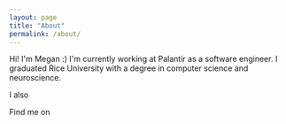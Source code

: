 ```yaml
---
layout: page
title: "About"
permalink: /about/
---
```


Hi! I'm Megan :) I'm currently working at Palantir as a software engineer. I graduated Rice University with a degree in computer science and neuroscience.  

I also 

Find me on 

